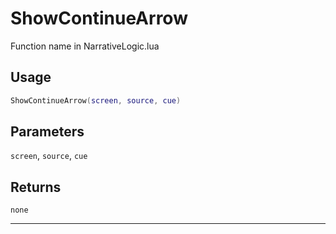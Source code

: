# ShowContinueArrow
Function name in NarrativeLogic.lua
## Usage
```lua
ShowContinueArrow(screen, source, cue)
```
## Parameters
`screen`, `source`, `cue`
## Returns
`none`

---